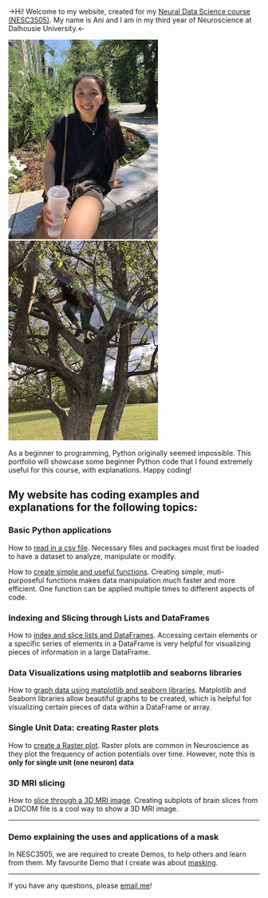 ->Hi! Welcome to my website, created for my [Neural Data Science course (NESC3505)](https://dalpsychneuro.github.io/NESC_3505/). My name is Ani and I am in my third year of Neuroscience at Dalhousie University.<-

![jpeg](me.jpeg) ![jpeg](me_t.jpeg)

As a beginner to programming, Python originally seemed impossible. This portfolio will showcase some beginner Python code that I found extremely useful for this course, with explanations. Happy coding!

## My website has coding examples and explanations for the following topics:

### Basic Python applications

How to [read in a csv file](reading_in_csv.md). Necessary files and packages must first be loaded to have a dataset to analyze, manipulate or modify.

How to [create simple and useful functions](creating_functions.md). Creating simple, muti-purposeful functions makes data manipulation much faster and more efficient. One function can be applied multiple times to different aspects of code.
  
### Indexing and Slicing through Lists and DataFrames

How to [index and slice lists and DataFrames](indexing_slicing.md). Accessing certain elements or a specific series of elements in a DataFrame is very helpful for visualizing pieces of information in a large DataFrame.

### Data Visualizations using matplotlib and seaborns libraries

How to [graph data using matplotlib and seaborn libraries](matplotlib_seaborn.md). Matplotlib and Seaborn libraries allow beautiful graphs to be created, which is helpful for visualizing certain pieces of data within a DataFrame or array.

### Single Unit Data: creating Raster plots

How to [create a Raster plot](raster_plot.md). Raster plots are common in Neuroscience as they plot the frequency of action potentials over time. However, note this is **only for single unit (one neuron) data**

### 3D MRI slicing

How to [slice through a 3D MRI image](mri.md). Creating subplots of brain slices from a DICOM file is a cool way to show a 3D MRI image.

---

### Demo explaining the uses and applications of a mask

In NESC3505, we are required to create Demos, to help others and learn from them.
My favourite Demo that I create was about [masking](https://an648648.github.io/demo-5/).

---

If you have any questions, please [email me](mailto:an648648@dal.ca)! 



